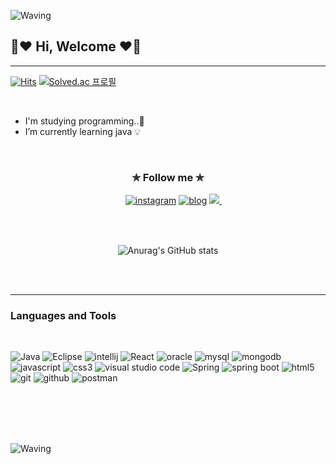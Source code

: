 ![Waving](https://capsule-render.vercel.app/api?type=venom&height=80&color=f8f8ff)
## 🤍♥ Hi, Welcome ♥🤍
---

[![Hits](https://hits.seeyoufarm.com/api/count/incr/badge.svg?url=https%3A%2F%2Fgithub.com%2Fgjbae1212%2Fhit-counter&count_bg=%23C696C1&title_bg=%23555555&icon=&icon_color=%23E7E7E7&title=hits&edge_flat=false)](https://hits.seeyoufarm.com)     [![Solved.ac
프로필](http://mazassumnida.wtf/api/mini/generate_badge?boj={kimyewon97})](https://solved.ac/{kimyewon97})

<br>

- I'm studying programming..💪
- I’m currently learning java 💡

<br>

<div align="center"> 

### ✯ Follow me ✯ 

　[![instagram](https://img.shields.io/badge/Instagram-AC6199?style=for-the-badge&logo=instagram&logoColor=white)](https://www.instagram.com/_kyvv._/)    [![blog](https://img.shields.io/badge/blog-999999?style=for-the-badge&logo=bloglovin&logoColor=white)](https://kimyw9707.tistory.com/)    <a href="mailto:kimyw9707@gmail.com">
   <img src="https://img.shields.io/badge/gmail-AECBFA?style=for-the-badge&logo=google&logoColor=white&link=leegm1798@naver.com"/>
</a>
　
　</div>

<br>  
<br>

<div align="center"> 
  
![Anurag's GitHub stats](https://github-readme-stats.vercel.app/api?username=kimyewon97&show_icons=true&theme=discord_old_blurple)

</div> 

<br>
<br>

---
### Languages and Tools

<br>

![Java](https://img.shields.io/badge/Java-E8E8E8.svg?&style=for-the-badge&logo=Java&logoColor=white)  ![Eclipse](https://img.shields.io/badge/Eclipse-2C2255.svg?&style=for-the-badge&logo=Eclipse&logoColor=white)   ![intellij](https://img.shields.io/badge/intellij-000000.svg?&style=for-the-badge&logo=intellijidea&logoColor=white)    ![React](https://img.shields.io/badge/React-61DAFB.svg?&style=for-the-badge&logo=React&logoColor=white)   ![oracle](https://img.shields.io/badge/oracle-F80000.svg?&style=for-the-badge&logo=oracle&logoColor=white)  ![mysql](https://img.shields.io/badge/mysql-4479A1.svg?&style=for-the-badge&logo=mysql&logoColor=white) ![mongodb](https://img.shields.io/badge/mongodb-47A248.svg?&style=for-the-badge&logo=mongodb&logoColor=white)
  ![javascript](https://img.shields.io/badge/javascript-F7DF1E.svg?&style=for-the-badge&logo=javascript&logoColor=white)    ![css3](https://img.shields.io/badge/css3-1572B6.svg?&style=for-the-badge&logo=css3&logoColor=white)  ![visual studio code](https://img.shields.io/badge/visualstudiocode-75AADB.svg?&style=for-the-badge&logo=visualstudiocode&logoColor=white)  ![Spring](https://img.shields.io/badge/Spring-6DB33F.svg?&style=for-the-badge&logo=Spring&logoColor=white)    ![spring boot](https://img.shields.io/badge/springboot-6DB33F.svg?&style=for-the-badge&logo=springboot&logoColor=white)
  ![html5](https://img.shields.io/badge/html5-E34F26.svg?&style=for-the-badge&logo=html5&logoColor=white)   ![git](https://img.shields.io/badge/git-F05032.svg?&style=for-the-badge&logo=git&logoColor=white)   ![github](https://img.shields.io/badge/github-181717.svg?&style=for-the-badge&logo=github&logoColor=white)  ![postman](https://img.shields.io/badge/postman-FF6C37.svg?&style=for-the-badge&logo=postman&logoColor=white)


<br>
<br>
<br>
<br>

![Waving](https://capsule-render.vercel.app/api?type=soft&height=10&color=f8f8ff&section=footer)
